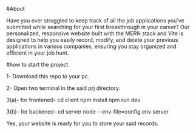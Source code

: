 
#About

Have you ever struggled to keep track of all the job applications you’ve submitted while searching for your first breakthrough in your career? Our personalized, responsive website built with the MERN stack and Vite is designed to help you easily record, modify, and delete your previous applications in various companies, ensuring you stay organized and efficient in your job hunt.

#how to start the project

1- Download this repo to your pc.

2- Open two terminal in the said prj directory.

3(a)- for frontened-
cd client
npm install
npm run dev

3(b)- for backened-
cd server
node --env-file=config.env server

Yes, your website is ready for you to store your said records. 
